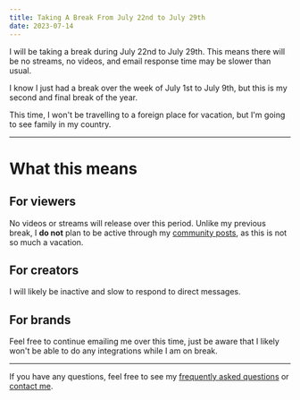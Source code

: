 ```yaml
---
title: Taking A Break From July 22nd to July 29th
date: 2023-07-14
---
```


I will be taking a break during July 22nd to July 29th. This means there will be no streams, no videos, and email response time may be slower than usual.

I know I just had a break over the week of July 1st to July 9th, but this is my second and final break of the year.

This time, I won't be travelling to a foreign place for vacation, but I'm going to see family in my country.

---

# What this means

## For viewers

No videos or streams will release over this period. Unlike my previous break, I **do not** plan to be active through my [community posts](https://www.youtube.com/@MoldyGD/community), as this is not so much a vacation.

## For creators

I will likely be inactive and slow to respond to direct messages.

## For brands

Feel free to continue emailing me over this time, just be aware that I likely won't be able to do any integrations while I am on break.

---

If you have any questions, feel free to see my [frequently asked questions](/#faq) or [contact me](/#contact).